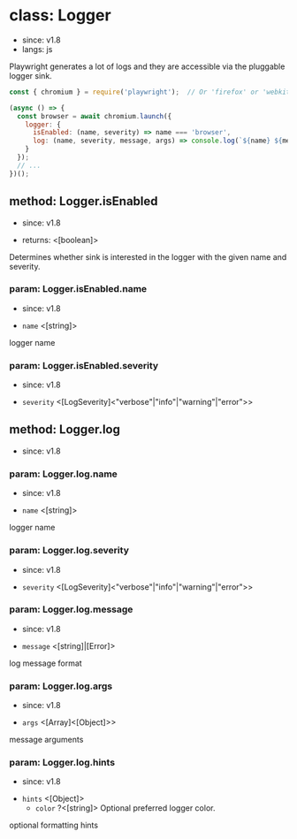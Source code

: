 # class: Logger
* since: v1.8
* langs: js

Playwright generates a lot of logs and they are accessible via the pluggable logger sink.

```js
const { chromium } = require('playwright');  // Or 'firefox' or 'webkit'.

(async () => {
  const browser = await chromium.launch({
    logger: {
      isEnabled: (name, severity) => name === 'browser',
      log: (name, severity, message, args) => console.log(`${name} ${message}`)
    }
  });
  // ...
})();
```

## method: Logger.isEnabled
* since: v1.8
- returns: <[boolean]>

Determines whether sink is interested in the logger with the given name and severity.

### param: Logger.isEnabled.name
* since: v1.8
- `name` <[string]>

logger name

### param: Logger.isEnabled.severity
* since: v1.8
- `severity` <[LogSeverity]<"verbose"|"info"|"warning"|"error">>

## method: Logger.log
* since: v1.8

### param: Logger.log.name
* since: v1.8
- `name` <[string]>

logger name

### param: Logger.log.severity
* since: v1.8
- `severity` <[LogSeverity]<"verbose"|"info"|"warning"|"error">>

### param: Logger.log.message
* since: v1.8
- `message` <[string]|[Error]>

log message format

### param: Logger.log.args
* since: v1.8
- `args` <[Array]<[Object]>>

message arguments

### param: Logger.log.hints
* since: v1.8
- `hints` <[Object]>
  - `color` ?<[string]> Optional preferred logger color.

optional formatting hints
